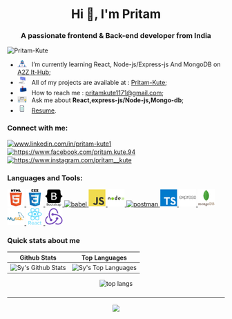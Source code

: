 <h1 align="center">Hi 👋, I'm Pritam</h1>
<h3 align="center">A passionate frontend & Back-end developer from India</h3>

<p align="left"> <img src="https://komarev.com/ghpvc/?username=Pritam-Kute&label=Profile%20views&color=0e75b6&style=flat" alt="Pritam-Kute" /> </p>

- <img src="https://github.com/Pritam-Kute/Pritam-Kute/blob/main/Assets/developer.gif?raw=true" width="21" />&nbsp;&nbsp; I’m currently learning React, Node-js/Express-js And MongoDB on [A2Z It-Hub](https://a2zithub.org/);
- <img src="https://github.com/Pritam-Kute/Pritam-Kute/blob/main/Assets/laptop.gif?raw=true" width="21" />&nbsp;&nbsp;  All of my projects are available at : [Pritam-Kute](github.com/pritam-kute);
- <img src="https://github.com/Pritam-Kute/Pritam-Kute/blob/main/Assets/letterbox.gif?raw=true" width="21" />&nbsp;&nbsp; How to reach me : pritamkute1171@gmail.com;
- <img src="https://github.com/Pritam-Kute/Pritam-Kute/blob/main/Assets/lightning.gif?raw=true" width="21" />&nbsp;&nbsp; Ask me about **React,express-js/Node-js,Mongo-db**;
- <img src="https://github.com/Pritam-Kute/Pritam-Kute/blob/main/Assets/doc.gif?raw=true" width="21" />&nbsp;&nbsp; [Resume](https://linkedin.com/in/www.linkedin.com/in/pritam-kute1).


<h3 align="left">Connect with me:</h3>
<p align="left">
<a href="https://linkedin.com/in/www.linkedin.com/in/pritam-kute1" target="blank"><img align="center" src="https://raw.githubusercontent.com/rahuldkjain/github-profile-readme-generator/master/src/images/icons/Social/linked-in-alt.svg" alt="www.linkedin.com/in/pritam-kute1" height="30" width="40" /></a>
<a href="https://fb.com/https://www.facebook.com/pritam.kute.94" target="blank"><img align="center" src="https://raw.githubusercontent.com/rahuldkjain/github-profile-readme-generator/master/src/images/icons/Social/facebook.svg" alt="https://www.facebook.com/pritam.kute.94" height="30" width="40" /></a>
<a href="https://instagram.com/https://www.instagram.com/pritam__kute" target="blank"><img align="center" src="https://raw.githubusercontent.com/rahuldkjain/github-profile-readme-generator/master/src/images/icons/Social/instagram.svg" alt="https://www.instagram.com/pritam__kute" height="30" width="40" /></a>
</p>

<h3 align="left">Languages and Tools:</h3>
<p align="left"> 
       <a href="https://www.w3.org/html/" target="_blank" rel="noreferrer"> <img src="https://raw.githubusercontent.com/devicons/devicon/master/icons/html5/html5-original-wordmark.svg" alt="html5" width="40" height="40"/> </a>
       <a href="https://www.w3schools.com/css/" target="_blank" rel="noreferrer"> <img src="https://raw.githubusercontent.com/devicons/devicon/master/icons/css3/css3-original-wordmark.svg" alt="css3" width="40" height="40"/> </a>
       <a href="https://getbootstrap.com" target="_blank" rel="noreferrer"> <img src="https://raw.githubusercontent.com/devicons/devicon/master/icons/bootstrap/bootstrap-plain-wordmark.svg" alt="bootstrap" width="40" height="40"/> </a> 
<a href="https://babeljs.io/" target="_blank" rel="noreferrer"> <img src="https://www.vectorlogo.zone/logos/babeljs/babeljs-icon.svg" alt="babel" width="40" height="40"/> </a>
<a href="https://developer.mozilla.org/en-US/docs/Web/JavaScript" target="_blank" rel="noreferrer"> <img src="https://raw.githubusercontent.com/devicons/devicon/master/icons/javascript/javascript-original.svg" alt="javascript" width="40" height="40"/> </a>
<a href="https://nodejs.org" target="_blank" rel="noreferrer"> <img src="https://raw.githubusercontent.com/devicons/devicon/master/icons/nodejs/nodejs-original-wordmark.svg" alt="nodejs" width="40" height="40"/> </a> <a href="https://postman.com" target="_blank" rel="noreferrer"> <img src="https://www.vectorlogo.zone/logos/getpostman/getpostman-icon.svg" alt="postman" width="40" height="40"/> </a>
<a href="https://www.typescriptlang.org/" target="_blank" rel="noreferrer"> <img src="https://raw.githubusercontent.com/devicons/devicon/master/icons/typescript/typescript-original.svg" alt="typescript" width="40" height="40"/> </a>
<a href="https://expressjs.com" target="_blank" rel="noreferrer"> <img src="https://raw.githubusercontent.com/devicons/devicon/master/icons/express/express-original-wordmark.svg" alt="express" width="40" height="40"/> </a>       
<a href="https://www.mongodb.com/" target="_blank" rel="noreferrer"> <img src="https://raw.githubusercontent.com/devicons/devicon/master/icons/mongodb/mongodb-original-wordmark.svg" alt="mongodb" width="40" height="40"/> </a> <a href="https://www.mysql.com/" target="_blank" rel="noreferrer"> <img src="https://raw.githubusercontent.com/devicons/devicon/master/icons/mysql/mysql-original-wordmark.svg" alt="mysql" width="40" height="40"/> </a> 
<a href="https://reactjs.org/" target="_blank" rel="noreferrer"> <img src="https://raw.githubusercontent.com/devicons/devicon/master/icons/react/react-original-wordmark.svg" alt="react" width="40" height="40"/> </a> 
<a href="https://redux.js.org" target="_blank" rel="noreferrer"> <img src="https://raw.githubusercontent.com/devicons/devicon/master/icons/redux/redux-original.svg" alt="redux" width="40" height="40"/> </a> 
</p>

### Quick stats about me
| Github Stats | Top Languages |
| --- | --- |
| ![Sy's Github Stats](https://github-readme-stats-salesp07.vercel.app/api?username=Pritam-Kute&count_private=true&show_icons=true&theme=react&rank_icon=github&border_radius=10) | ![Sy's Top Languages](https://github-readme-streak-stats-salesp07.vercel.app/?user=Pritam-Kute&count_private=true&theme=react&border_radius=10) |
<div align=center>
 <img width=325 align="center" src="https://github-readme-stats-salesp07.vercel.app/api/top-langs/?username=Pritam-kute&hide=HTML&langs_count=8&layout=compact&theme=react&border_radius=10&size_weight=0.5&count_weight=0.5&exclude_repo=github-readme-stats" alt="top langs" />
<br/>
</div>
<h3 align="center">
 <hr/>      
     <img src="https://readme-typing-svg.herokuapp.com/?font=Righteous&size=25&center=true&vCenter=true&width=500&height=70&duration=4000&lines=Thanks+for+visiting!+✌️;+Shoot+me+a+message+on+Linkedin!;I'm+always+down+to+collab+:)">
</h3>

